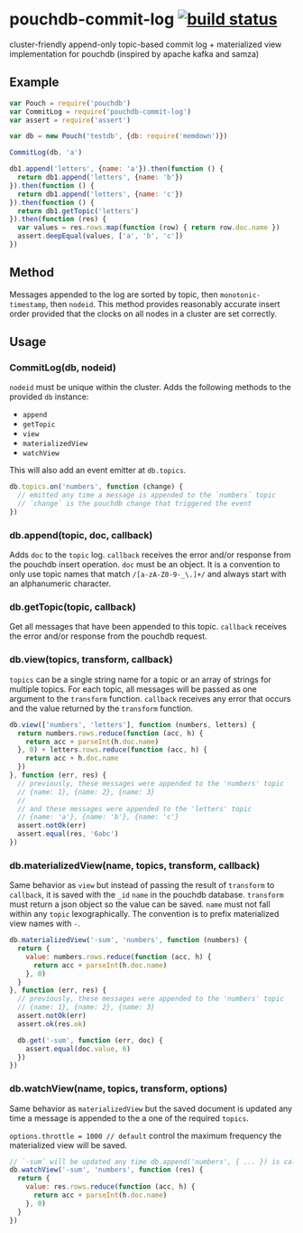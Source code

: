 # pouchdb-commit-log [![build status](https://secure.travis-ci.org/nrw/pouchdb-commit-log.png)](http://travis-ci.org/nrw/pouchdb-commit-log)

cluster-friendly append-only topic-based commit log + materialized view implementation for pouchdb (inspired by apache kafka and samza)

## Example

```js
var Pouch = require('pouchdb')
var CommitLog = require('pouchdb-commit-log')
var assert = require('assert')

var db = new Pouch('testdb', {db: require('memdown')})

CommitLog(db, 'a')

db1.append('letters', {name: 'a'}).then(function () {
  return db1.append('letters', {name: 'b'})
}).then(function () {
  return db1.append('letters', {name: 'c'})
}).then(function () {
  return db1.getTopic('letters')
}).then(function (res) {
  var values = res.rows.map(function (row) { return row.doc.name })
  assert.deepEqual(values, ['a', 'b', 'c'])
})
```

## Method

Messages appended to the log are sorted by topic, then `monotonic-timestamp`,
then `nodeid`. This method provides reasonably accurate insert order provided
that the clocks on all nodes in a cluster are set correctly.

## Usage

### CommitLog(db, nodeid)

`nodeid` must be unique within the cluster. Adds the following methods to the provided `db` instance:

- `append`
- `getTopic`
- `view`
- `materializedView`
- `watchView`

This will also add an event emitter at `db.topics`.

```js
db.topics.on('numbers', function (change) {
  // emitted any time a message is appended to the `numbers` topic
  // `change` is the pouchdb change that triggered the event
})
```

### db.append(topic, doc, callback)

Adds `doc` to the `topic` log. `callback` receives the error and/or response from the pouchdb insert operation. `doc` must be an object. It is a convention to only use topic names that match `/[a-zA-Z0-9-_\.]+/` and always start with an alphanumeric character.

### db.getTopic(topic, callback)

Get all messages that have been appended to this topic. `callback` receives the error and/or response from the pouchdb request.

### db.view(topics, transform, callback)

`topics` can be a single string name for a topic or an array of strings for multiple topics. For each topic, all messages will be passed as one argument to the `transform` function. `callback` receives any error that occurs and the value returned by the `transform` function.

```js
db.view(['numbers', 'letters'], function (numbers, letters) {
  return numbers.rows.reduce(function (acc, h) {
    return acc + parseInt(h.doc.name)
  }, 0) + letters.rows.reduce(function (acc, h) {
    return acc + h.doc.name
  })
}, function (err, res) {
  // previously, these messages were appended to the 'numbers' topic
  // {name: 1}, {name: 2}, {name: 3}
  //
  // and these messages were appended to the 'letters' topic
  // {name: 'a'}, {name: 'b'}, {name: 'c'}
  assert.notOk(err)
  assert.equal(res, '6abc')
})
```

### db.materializedView(name, topics, transform, callback)

Same behavior as `view` but instead of passing the result of `transform` to `callback`, it is saved with the `_id` `name` in the pouchdb database. `transform` must return a json object so the value can be saved. `name` must not fall within any `topic` lexographically. The convention is to prefix materialized view names with `-`.

```js
db.materializedView('-sum', 'numbers', function (numbers) {
  return {
    value: numbers.rows.reduce(function (acc, h) {
      return acc + parseInt(h.doc.name)
    }, 0)
  }
}, function (err, res) {
  // previously, these messages were appended to the 'numbers' topic
  // {name: 1}, {name: 2}, {name: 3}
  assert.notOk(err)
  assert.ok(res.ok)

  db.get('-sum', function (err, doc) {
    assert.equal(doc.value, 6)
  })
})
```

### db.watchView(name, topics, transform, options)

Same behavior as `materializedView` but the saved document is updated any time a message is appended to the a one of the required `topics`.

`options.throttle = 1000 // default` control the maximum frequency the materialized view will be saved.

```js
// `-sum` will be updated any time db.append('numbers', { ... }) is called
db.watchView('-sum', 'numbers', function (res) {
  return {
    value: res.rows.reduce(function (acc, h) {
      return acc + parseInt(h.doc.name)
    }, 0)
  }
})
```
